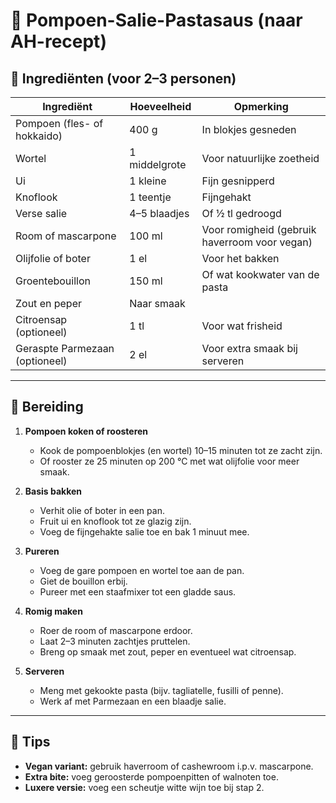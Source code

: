 # 🍝 Pompoen-Salie-Pastasaus (naar AH-recept)

## 🥕 Ingrediënten (voor 2–3 personen)

| Ingrediënt | Hoeveelheid | Opmerking |
|-------------|--------------|------------|
| Pompoen (fles- of hokkaido) | 400 g | In blokjes gesneden |
| Wortel | 1 middelgrote | Voor natuurlijke zoetheid |
| Ui | 1 kleine | Fijn gesnipperd |
| Knoflook | 1 teentje | Fijngehakt |
| Verse salie | 4–5 blaadjes | Of ½ tl gedroogd |
| Room of mascarpone | 100 ml | Voor romigheid (gebruik haverroom voor vegan) |
| Olijfolie of boter | 1 el | Voor het bakken |
| Groentebouillon | 150 ml | Of wat kookwater van de pasta |
| Zout en peper | Naar smaak |  |
| Citroensap (optioneel) | 1 tl | Voor wat frisheid |
| Geraspte Parmezaan (optioneel) | 2 el | Voor extra smaak bij serveren |

---

## 🔪 Bereiding

1. **Pompoen koken of roosteren**  
   - Kook de pompoenblokjes (en wortel) 10–15 minuten tot ze zacht zijn.  
   - Of rooster ze 25 minuten op 200 °C met wat olijfolie voor meer smaak.

2. **Basis bakken**  
   - Verhit olie of boter in een pan.  
   - Fruit ui en knoflook tot ze glazig zijn.  
   - Voeg de fijngehakte salie toe en bak 1 minuut mee.

3. **Pureren**  
   - Voeg de gare pompoen en wortel toe aan de pan.  
   - Giet de bouillon erbij.  
   - Pureer met een staafmixer tot een gladde saus.

4. **Romig maken**  
   - Roer de room of mascarpone erdoor.  
   - Laat 2–3 minuten zachtjes pruttelen.  
   - Breng op smaak met zout, peper en eventueel wat citroensap.

5. **Serveren**  
   - Meng met gekookte pasta (bijv. tagliatelle, fusilli of penne).  
   - Werk af met Parmezaan en een blaadje salie.

---

## 🌱 Tips
- **Vegan variant:** gebruik haverroom of cashewroom i.p.v. mascarpone.  
- **Extra bite:** voeg geroosterde pompoenpitten of walnoten toe.  
- **Luxere versie:** voeg een scheutje witte wijn toe bij stap 2.